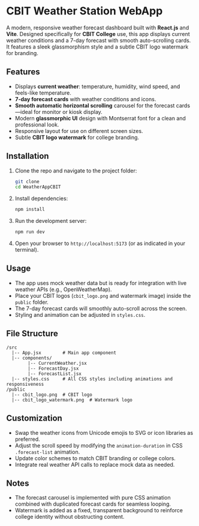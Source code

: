 # CBIT Weather Station WebApp

A modern, responsive weather forecast dashboard built with **React.js** and **Vite**. Designed specifically for **CBIT College** use, this app displays current weather conditions and a 7-day forecast with smooth auto-scrolling cards. It features a sleek glassmorphism style and a subtle CBIT logo watermark for branding.

## Features

- Displays **current weather**: temperature, humidity, wind speed, and feels-like temperature.
- **7-day forecast cards** with weather conditions and icons.
- **Smooth automatic horizontal scrolling** carousel for the forecast cards—ideal for monitor or kiosk display.
- Modern **glassmorphic UI** design with Montserrat font for a clean and professional look.
- Responsive layout for use on different screen sizes.
- Subtle **CBIT logo watermark** for college branding.

## Installation

1. Clone the repo and navigate to the project folder:
   ```bash
   git clone 
   cd WeatherAppCBIT
   ```

2. Install dependencies:
   ```bash
   npm install
   ```

3. Run the development server:
   ```bash
   npm run dev
   ```

4. Open your browser to `http://localhost:5173` (or as indicated in your terminal).

## Usage

- The app uses mock weather data but is ready for integration with live weather APIs (e.g., OpenWeatherMap).
- Place your CBIT logos (`cbit_logo.png` and watermark image) inside the `public` folder.
- The 7-day forecast cards will smoothly auto-scroll across the screen.
- Styling and animation can be adjusted in `styles.css`.

## File Structure

```
/src
  |-- App.jsx        # Main app component
  |-- components/
        |-- CurrentWeather.jsx
        |-- ForecastDay.jsx
        |-- ForecastList.jsx
  |-- styles.css     # All CSS styles including animations and responsiveness
/public
  |-- cbit_logo.png  # CBIT logo 
  |-- cbit_logo_watermark.png  # Watermark logo
```

## Customization

- Swap the weather icons from Unicode emojis to SVG or icon libraries as preferred.
- Adjust the scroll speed by modifying the `animation-duration` in CSS `.forecast-list` animation.
- Update color schemes to match CBIT branding or college colors.
- Integrate real weather API calls to replace mock data as needed.

## Notes

- The forecast carousel is implemented with pure CSS animation combined with duplicated forecast cards for seamless looping.
- Watermark is added as a fixed, transparent background to reinforce college identity without obstructing content.
